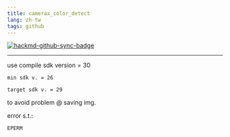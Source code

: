 ```yaml
---
title: camerax_color_detect
lang: zh-tw
tags: github
---
```


[![hackmd-github-sync-badge](https://hackmd.io/ECZWdPoMQI2U9fR0du-ckA/badge)](https://hackmd.io/ECZWdPoMQI2U9fR0du-ckA)


---

use compile sdk version = 30

	min sdk v. = 26
	
	target sdk v. = 29

to avoid problem @ saving img.

error s.t.:

`EPERM`
